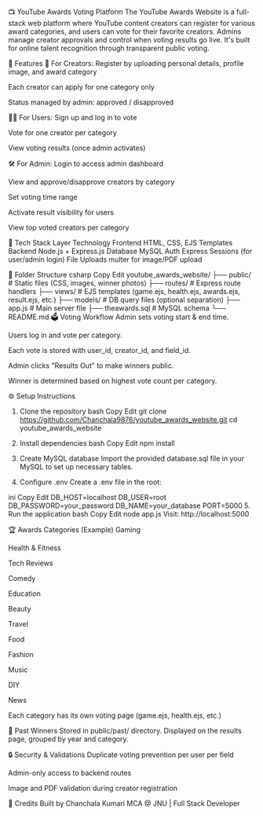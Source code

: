 📺 YouTube Awards Voting Platform
The YouTube Awards Website is a full-stack web platform where YouTube content creators can register for various award categories, and users can vote for their favorite creators. Admins manage creator approvals and control when voting results go live. It's built for online talent recognition through transparent public voting.

🌟 Features
🎥 For Creators:
Register by uploading personal details, profile image, and award category

Each creator can apply for one category only

Status managed by admin: approved / disapproved

🧑‍💻 For Users:
Sign up and log in to vote

Vote for one creator per category

View voting results (once admin activates)

🛠️ For Admin:
Login to access admin dashboard

View and approve/disapprove creators by category

Set voting time range

Activate result visibility for users

View top voted creators per category

🧰 Tech Stack
Layer	Technology
Frontend	HTML, CSS, EJS Templates
Backend	Node.js + Express.js
Database	MySQL
Auth	Express Sessions (for user/admin login)
File Uploads	multer for image/PDF upload

📁 Folder Structure
csharp
Copy
Edit
youtube_awards_website/
├── public/              # Static files (CSS, images, winner photos)
├── routes/              # Express route handlers
├── views/               # EJS templates (game.ejs, health.ejs, awards.ejs, result.ejs, etc.)
├── models/              # DB query files (optional separation)
├── app.js               # Main server file
├── theawards.sql         # MySQL schema
└── README.md
🗳️ Voting Workflow
Admin sets voting start & end time.

Users log in and vote per category.

Each vote is stored with user_id, creator_id, and field_id.

Admin clicks "Results Out" to make winners public.

Winner is determined based on highest vote count per category.

⚙️ Setup Instructions
1. Clone the repository
bash
Copy
Edit
git clone https://github.com/Chanchala9876/youtube_awards_website.git
cd youtube_awards_website
2. Install dependencies
bash
Copy
Edit
npm install
3. Create MySQL database
Import the provided database.sql file in your MySQL to set up necessary tables.

4. Configure .env
Create a .env file in the root:

ini
Copy
Edit
DB_HOST=localhost
DB_USER=root
DB_PASSWORD=your_password
DB_NAME=your_database
PORT=5000
5. Run the application
bash
Copy
Edit
node app.js
Visit: http://localhost:5000

🏆 Awards Categories (Example)
Gaming

Health & Fitness

Tech Reviews

Comedy

Education

Beauty

Travel

Food

Fashion

Music

DIY

News

Each category has its own voting page (game.ejs, health.ejs, etc.)

📸 Past Winners
Stored in public/past/ directory. Displayed on the results page, grouped by year and category.

🔒 Security & Validations
Duplicate voting prevention per user per field

Admin-only access to backend routes

Image and PDF validation during creator registration

🙌 Credits
Built by Chanchala Kumari
MCA @ JNU | Full Stack Developer

